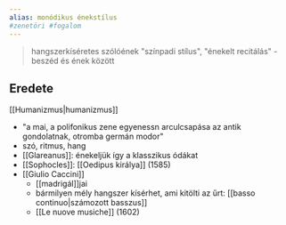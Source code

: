 ```yaml
---
alias: monódikus énekstílus
#zenetöri #fogalom
---
```


> hangszerkíséretes szólóének
> "színpadi stílus", "énekelt recitálás" - beszéd és ének között

## Eredete
[[Humanizmus|humanizmus]]
- "a mai, a polifonikus zene egyenessn arculcsapása az antik gondolatnak, otromba germán modor"
- szó, ritmus, hang
- [[Glareanus]]: énekeljük így a klasszikus ódákat
- [[Sophocles]]: [[Oedipus királya]] (1585)
- [[Giulio Caccini]]
	- [[madrigál]]jai
	- bármilyen mély hangszer kísérhet, ami kitölti az űrt: [[basso continuo|számozott basszus]]
	- [[Le nuove musiche]] (1602)
